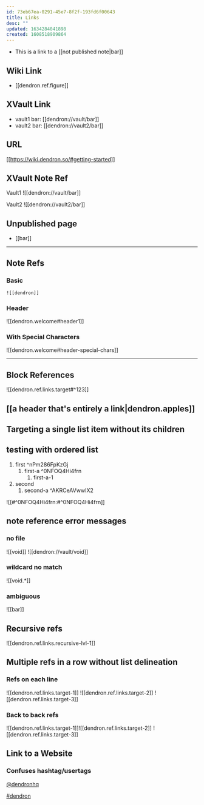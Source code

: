 ```yaml
---
id: 73eb67ea-0291-45e7-8f2f-193fd6f00643
title: Links
desc: ""
updated: 1634284041898
created: 1608518909864
---
```


- This is a link to a [[not published note|bar]]

## Wiki Link

- [[dendron.ref.figure]]

## XVault Link

- vault1 bar: [[dendron://vault/bar]]
- vault2 bar: [[dendron://vault2/bar]]

## URL

[[https://wiki.dendron.so/#getting-started]]

## XVault Note Ref

Vault1
![[dendron://vault/bar]]

Vault2
![[dendron://vault2/bar]]

## Unpublished page

- [[bar]]

***

## Note Refs

### Basic

`![[dendron]]`

### Header

![[dendron.welcome#header1]]

### With Special Characters

![[dendron.welcome#header-special-chars]]

***

## Block References

![[dendron.ref.links.target#^123]]

## [[a header that's entirely a link|dendron.apples]]

## Targeting a single list item without its children


## testing with ordered list

1. first ^nPm286FpKzGj
   1. first-a  ^0NFOQ4Hi4frn
      1. first-a-1
1. second
   1.  second-a ^AKRCeAVwwIX2

![[#^0NFOQ4Hi4frn:#^0NFOQ4Hi4frn]]

## note reference error messages

### no file

![[void]]
![[dendron://vault/void]]

### wildcard no match

![[void.*]]

### ambiguous

![[bar]]

## Recursive refs
![[dendron.ref.links.recursive-lvl-1]]

## Multiple refs in a row without list delineation
### Refs on each line
![[dendron.ref.links.target-1]]
![[dendron.ref.links.target-2]]
![[dendron.ref.links.target-3]]

### Back to back refs
![[dendron.ref.links.target-1]]![[dendron.ref.links.target-2]] ![[dendron.ref.links.target-3]]

## Link to a Website

### Confuses hashtag/usertags

[@dendronhq](https://twitter.com/dendronhq)

[#dendron](https://twitter.com/hashtag/dendron)
